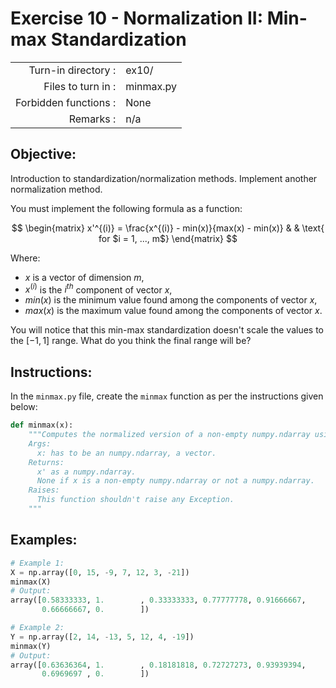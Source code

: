 # Exercise 10 - Normalization II: Min-max Standardization

|                         |                    |
| -----------------------:| ------------------ |
|   Turn-in directory :   |  ex10/             |
|   Files to turn in :    |  minmax.py         |
|   Forbidden functions : |  None              |
|   Remarks :             |  n/a               |

## Objective:
Introduction to standardization/normalization methods.
Implement another normalization method.

You must implement the following formula as a function: 

$$
\begin{matrix}
x'^{(i)} = \frac{x^{(i)} - min(x)}{max(x) - min(x)} & & \text{ for $i = 1, ..., m$}
\end{matrix}
$$

Where:
- $x$ is a vector of dimension $m$,
- $x^{(i)}$ is the $i^{th}$ component of vector $x$,
- $min(x)$ is the minimum value found among the components of vector $x$,
- $max(x)$ is the maximum value found among the components of vector $x$.

You will notice that this min-max standardization doesn't scale the values to the $[-1,1]$ range. What do you think the final range will be?

## Instructions:
In the `minmax.py` file, create the `minmax` function as per the instructions given below:
```python
def minmax(x):
    """Computes the normalized version of a non-empty numpy.ndarray using the min-max standardization.
    Args:
      x: has to be an numpy.ndarray, a vector.
    Returns:
      x' as a numpy.ndarray. 
      None if x is a non-empty numpy.ndarray or not a numpy.ndarray.
    Raises:
      This function shouldn't raise any Exception.
    """
```

## Examples:
```python
# Example 1:
X = np.array([0, 15, -9, 7, 12, 3, -21])
minmax(X)
# Output:
array([0.58333333, 1.        , 0.33333333, 0.77777778, 0.91666667,
       0.66666667, 0.        ])

# Example 2:
Y = np.array([2, 14, -13, 5, 12, 4, -19])
minmax(Y)
# Output:
array([0.63636364, 1.        , 0.18181818, 0.72727273, 0.93939394,
       0.6969697 , 0.        ])
```